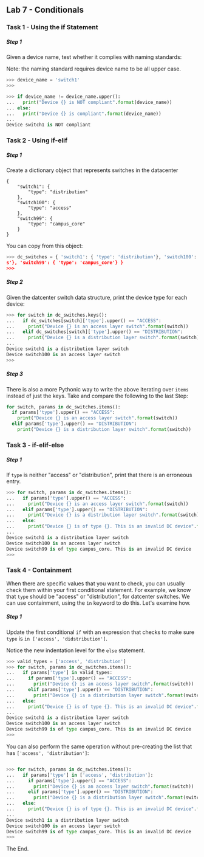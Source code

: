 ## Lab 7 - Conditionals

### Task 1 - Using the if Statement

##### Step 1

Given a device name, test whether it complies with naming standards:

Note: the naming standard requires device name to be all upper case.

``` python
>>> device_name = 'switch1'
>>> 
```


```python
>>> if device_name != device_name.upper():
...   print("Device {} is NOT compliant".format(device_name))
... else:
...   print("Device {} is compliant".format(device_name))
... 
Device switch1 is NOT compliant

```

### Task 2 - Using if-elif

##### Step 1

Create a dictionary object that represents switches in the datacenter

```
{
    "switch1": {
        "type": "distribution"
    }, 
    "switch100": {
        "type": "access"
    }, 
    "switch99": {
        "type": "campus_core"
    }
}
```

You can copy from this object:

```python 
>>> dc_switches = { 'switch1': { 'type': 'distribution'}, 'switch100': {'type': 'acces
s'}, 'switch99': { 'type': 'campus_core'} }     
>>> 
```

##### Step 2

Given the datcenter switch data structure, print the device type for each device:

``` python
>>> for switch in dc_switches.keys():
...   if dc_switches[switch]['type'].upper() == "ACCESS":
...     print("Device {} is an access layer switch".format(switch))
...   elif dc_switches[switch]['type'].upper() == "DISTRIBUTION":
...     print("Device {} is a distribution layer switch".format(switch))
... 
Device switch1 is a distribution layer switch
Device switch100 is an access layer switch
>>> 

```

##### Step 3

There is also a more Pythonic way to write the above iterating over `items` instead of just the keys.  Take and compare the following to the last Step:

```python
for switch, params in dc_switches.items():
  if params['type'].upper() == "ACCESS":
    print("Device {} is an access layer switch".format(switch))
  elif params['type'].upper() == "DISTRIBUTION":
    print("Device {} is a distribution layer switch".format(switch))
```


### Task 3 - if-elif-else


##### Step 1

If `type` is neither "access" or "distribution", print that there is an erroneous entry.

``` python
>>> for switch, params in dc_switches.items():
...   if params['type'].upper() == "ACCESS":
...     print("Device {} is an access layer switch".format(switch))
...   elif params['type'].upper() == "DISTRIBUTION":
...     print("Device {} is a distribution layer switch".format(switch))
...   else:
...     print("Device {} is of type {}. This is an invalid DC device".format(switch, params['type']))
... 
Device switch1 is a distribution layer switch
Device switch100 is an access layer switch
Device switch99 is of type campus_core. This is an invalid DC device
>>> 

```

### Task 4 - Containment

When there are specific values that you want to check, you can usually check them within your first conditional statement.  For example, we know that `type` should be "access" or "distribution", for datcenter switches.  We can use containment, using the `in` keyword to do this.  Let's examine how.

##### Step 1

Update the first conditional `if` with an expression that checks to make sure `type` is `in ['access', 'didstribution']`.  

Notice the new indentation level for the `else` statement.

``` python
>>> valid_types = ['access', 'distribution']
>>> for switch, params in dc_switches.items():
...   if params['type'] in valid_types:
...     if params['type'].upper() == "ACCESS":
...       print("Device {} is an access layer switch".format(switch))
...     elif params['type'].upper() == "DISTRIBUTION":
...       print("Device {} is a distribution layer switch".format(switch))
...   else:
...     print("Device {} is of type {}. This is an invalid DC device".format(switch, params['type']))
... 
Device switch1 is a distribution layer switch
Device switch100 is an access layer switch
Device switch99 is of type campus_core. This is an invalid DC device
>>> 

```

You can also perform the same operation without pre-creating the list that has `['access', 'distribution']`:

```python

>>> for switch, params in dc_switches.items():
...   if params['type'] in ['access', 'distribution']:
...     if params['type'].upper() == "ACCESS":
...       print("Device {} is an access layer switch".format(switch))
...     elif params['type'].upper() == "DISTRIBUTION":
...       print("Device {} is a distribution layer switch".format(switch))
...   else:
...     print("Device {} is of type {}. This is an invalid DC device".format(switch, params['type']))
... 
Device switch1 is a distribution layer switch
Device switch100 is an access layer switch
Device switch99 is of type campus_core. This is an invalid DC device
>>> 

```

The End.
